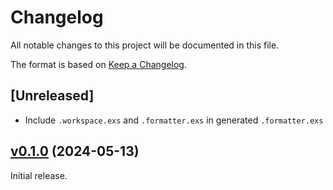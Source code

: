 # Changelog

All notable changes to this project will be documented in this file.

The format is based on [Keep a Changelog](https://keepachangelog.com/en/1.0.0/).

## [Unreleased]

* Include `.workspace.exs` and `.formatter.exs` in generated `.formatter.exs`

## [v0.1.0](https://github.com/sportradar/elixir-workspace/tree/workspace_new/v0.1.0) (2024-05-13)

Initial release.
